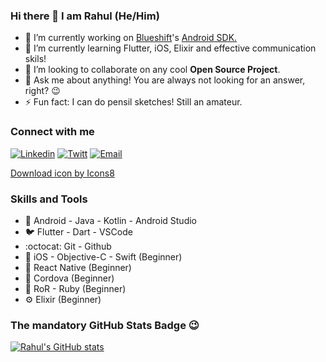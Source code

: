 ### Hi there 👋 I am Rahul (He/Him)

- 🔭 I’m currently working on [Blueshift](https://blueshift.com/)'s [Android SDK.](https://github.com/blueshift-labs/Blueshift-Android-SDK)
- 🌱 I’m currently learning Flutter, iOS, Elixir and effective communication skils!
- 👯 I’m looking to collaborate on any cool **Open Source Project**.
- 💬 Ask me about anything! You are always not looking for an answer, right? 😉
- ⚡ Fun fact: I can do pensil sketches! Still an amateur.

### Connect with me

[![Linkedin](https://img.icons8.com/color/32/000000/linkedin.png)](https://www.linkedin.com/in/rahulrvp/) [![Twitt](https://img.icons8.com/color/32/000000/twitter--v1.png)](https://twitter.com/rahulrvp89) [![Email](https://img.icons8.com/color/32/000000/gmail--v1.png)](mailto:rahul.pmna@gmail.com)

<a href="https://icons8.com/icon/14100/download">Download icon by Icons8</a>

### Skills and Tools

- 🤖 Android - Java - Kotlin - Android Studio
- 🐦 Flutter - Dart - VSCode
- :octocat: Git - Github
- 📱 iOS - Objective-C - Swift (Beginner)
- 📱 React Native (Beginner)
- 📱 Cordova (Beginner)
- 🍒 RoR - Ruby (Beginner)
- ⚙️ Elixir (Beginner)

### The mandatory GitHub Stats Badge 😉

[![Rahul's GitHub stats](https://github-readme-stats.vercel.app/api?username=rahulrvp)](https://github.com/anuraghazra/github-readme-stats)
